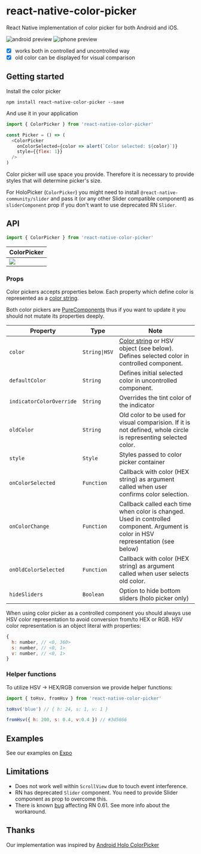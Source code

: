 # react-native-color-picker

React Native implementation of color picker for both Android and iOS.

![android preview](doc/preview_android.png)
![iphone preview](doc/preview_iphone.png)

* [x] works both in controlled and uncontrolled way
* [x] old color can be displayed for visual comparison

## Getting started
Install the color picker

```
npm install react-native-color-picker --save
```

And use it in your application

```javascript
import { ColorPicker } from 'react-native-color-picker'

const Picker = () => (
  <ColorPicker
    onColorSelected={color => alert(`Color selected: ${color}`)}
    style={{flex: 1}}
  />
)
```

Color picker will use space you provide. Therefore it is necessary to provide styles that will determine picker's size.

For HoloPicker (`ColorPicker`) you might need to install `@react-native-community/slider` and pass it (or any other Slider compatible component) as `sliderComponent` prop if you don't want to use deprecated RN `Slider`.

## API

```javascript
import { ColorPicker } from 'react-native-color-picker'
```

| ColorPicker |
| ----------- |
| ![](doc/holo.png) |


### Props

Color pickers accepts properties below. Each property which define color is represented as a [color string](https://github.com/bgrins/TinyColor#accepted-string-input).

Both color pickers are [PureComponents](https://facebook.github.io/react/docs/react-api.html#react.purecomponent) thus if you want to update it you should not mutate its properties deeply.

| Property                 | Type | Note                                                                                                                                                |
|--------------------------|------------|-----------------------------------------------------------------------------------------------------------------------------------------------------|
| `color`                  |`String\|HSV`| [Color string](https://github.com/bgrins/TinyColor#accepted-string-input) or HSV object (see below). Defines selected color in controlled component. |
| `defaultColor`           |`String`    | Defines initial selected color in uncontrolled component.                                                                                           |
| `indicatorColorOverride` |`String`    | Overrides the tint color of the indicator                                                                                                           |
| `oldColor`               |`String`    | Old color to be used for visual comparision. If it is not defined, whole circle is representing selected color.                                     |
| `style`                  |`Style`     | Styles passed to color picker container                                                                                                             |
| `onColorSelected`        |`Function`  | Callback with color (HEX string) as argument called when user confirms color selection.                                                             |
| `onColorChange`          |`Function`  | Callback called each time when color is changed. Used in controlled component. Argument is color in HSV representation (see below)                  |
| `onOldColorSelected`     |`Function`  | Callback with color (HEX string) as argument called when user selects old color.                                                                    |
| `hideSliders`            |`Boolean`   | Option to hide bottom sliders (holo picker only)                                                                                                    |

When using color picker as a controlled component you should always use HSV color representation to avoid conversion from/to HEX or RGB. HSV color representation is an object literal with properties:

```javascript
{
  h: number, // <0, 360>
  s: number, // <0, 1>
  v: number, // <0, 1>
}

```

### Helper functions

To utilize HSV -> HEX/RGB conversion we provide helper functions:

```javascript
import { toHsv, fromHsv } from 'react-native-color-picker'

toHsv('blue') // { h: 24, s: 1, v: 1 }

fromHsv({ h: 200, s: 0.4, v:0.4 }) // #3d5866

```

## Examples

See our examples on [Expo](https://snack.expo.io/@sodik82/react-native-color-picker-example)


## Limitations
* Does not work well within `ScrollView` due to touch event interference.
* RN has deprecated `Slider` component. You need to provide Slider component as prop to overcome this. 
* There is known [bug](https://github.com/instea/react-native-color-picker/issues/17) affecting RN 0.61. See more info about the workaround. 

## Thanks
Our implementation was inspired by [Android Holo ColorPicker](https://github.com/LarsWerkman/HoloColorPicker)

